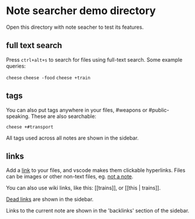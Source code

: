 # Note searcher demo directory

Open this directory with note seacher to test its features.


## full text search

Press `ctrl+alt+s` to search for files using full-text search. Some example
queries:

`cheese`
`cheese -food`
`cheese +train`


## tags

You can also put tags anywhere in your files, #weapons or #public-speaking.
These are also searchable:

`cheese +#transport`

All tags used across all notes are shown in the sidebar.


## links

Add a [link](trains.md) to your files, and vscode makes them clickable
hyperlinks. Files can be images or other non-text files, eg.
[not a note](not_a_note.bin).

You can also use wiki links, like this: [[trains]], or [[this | trains]].

[Dead links](to/nowhere) are shown in the sidebar.

Links to the current note are shown in the 'backlinks' section of the sidebar.
